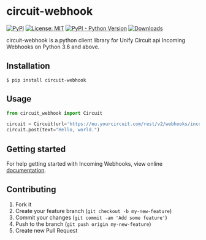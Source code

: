 # circuit-webhook

[![PyPI](https://img.shields.io/pypi/v/circuit-webhook)](https://pypi.org/project/circuit-webhook/)
[![License: MIT](https://img.shields.io/badge/License-MIT-yellow.svg)](https://opensource.org/licenses/MIT)
[![PyPI - Python Version](https://img.shields.io/pypi/pyversions/circuit-webhook)](https://pypi.org/project/circuit-webhook/)
[![Downloads](https://pepy.tech/badge/circuit-webhook)](https://pepy.tech/project/circuit-webhook)

circuit-webhook is a python client library for Unify Circuit api Incoming Webhooks on Python 3.6 and above.


## Installation

    $ pip install circuit-webhook

## Usage

```python
from circuit_webhook import Circuit

circuit = Circuit(url='https://eu.yourcircuit.com/rest/v2/webhooks/incoming/XXX')
circuit.post(text="Hello, world.")
```

## Getting started

For help getting started with Incoming Webhooks, view online [documentation](https://circuit.github.io/webhooks.html).


## Contributing

1. Fork it
2. Create your feature branch (`git checkout -b my-new-feature`)
3. Commit your changes (`git commit -am 'Add some feature'`)
4. Push to the branch (`git push origin my-new-feature`)
5. Create new Pull Request
